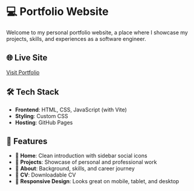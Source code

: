 # 💻 Portfolio Website

Welcome to my personal portfolio website, a place where I showcase my projects, skills, and experiences as a software engineer.

## 🌐 Live Site

[Visit Portfolio](https://katieeshaw.github.io/)

## 🛠 Tech Stack

- **Frontend**: HTML, CSS, JavaScript (with Vite)
- **Styling**: Custom CSS
- **Hosting**: GitHub Pages

## 📁 Features

- 🎨 **Home**: Clean introduction with sidebar social icons
- 💼 **Projects**: Showcase of personal and professional work
- 🧠 **About**: Background, skills, and career journey
- 📄 **CV**: Downloadable CV
- 📱 **Responsive Design**: Looks great on mobile, tablet, and desktop
